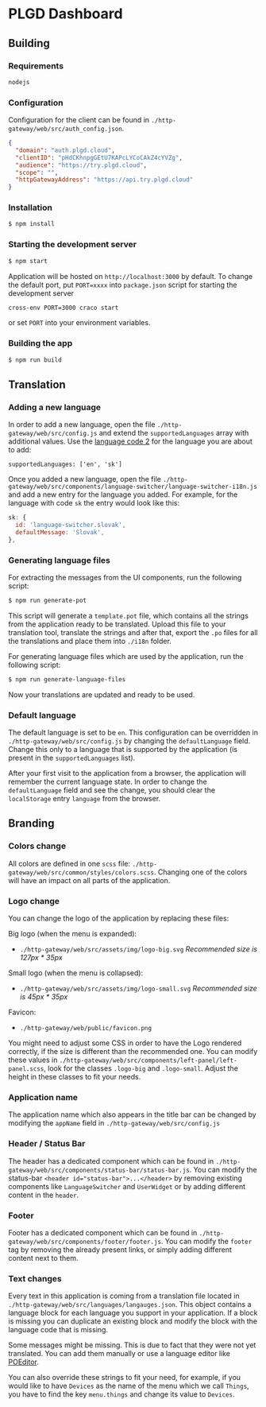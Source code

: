 # PLGD Dashboard

## Building

### Requirements

```bash
nodejs
```

### Configuration

Configuration for the client can be found in `./http-gateway/web/src/auth_config.json`.

```json
{
  "domain": "auth.plgd.cloud",
  "clientID": "pHdCKhnpgGEtU7KAPcLYCoCAkZ4cYVZg",
  "audience": "https://try.plgd.cloud",
  "scope": "",
  "httpGatewayAddress": "https://api.try.plgd.cloud"
}
```

### Installation

```bash
$ npm install
```

### Starting the development server

```bash
$ npm start
```

Application will be hosted on `http://localhost:3000` by default. To change the default port, put `PORT=xxxx` into `package.json` script for starting the development server

```bash
cross-env PORT=3000 craco start
```

or set `PORT` into your environment variables.

### Building the app

```bash
$ npm run build
```

## Translation

### Adding a new language

In order to add a new language, open the file `./http-gateway/web/src/config.js` and extend the `supportedLanguages` array with additional values. Use the [language code 2](https://www.science.co.il/language/Codes.php) for the language you are about to add:

`supportedLanguages: ['en', 'sk']`

Once you added a new language, open the file `./http-gateway/web/src/components/language-switcher/language-switcher-i18n.js` and add a new entry for the language you added. For example, for the language with code `sk` the entry would look like this:

```javascript
sk: {
  id: 'language-switcher.slovak',
  defaultMessage: 'Slovak',
},
```

### Generating language files

For extracting the messages from the UI components, run the following script:

```bash
$ npm run generate-pot
```

This script will generate a `template.pot` file, which contains all the strings from the application ready to be translated. Upload this file to your translation tool, translate the strings and after that, export the `.po` files for all the translations and place them into `./i18n` folder.

For generating language files which are used by the application, run the following script:

```bash
$ npm run generate-language-files
```

Now your translations are updated and ready to be used.

### Default language

The default language is set to be `en`. This configuration can be overridden in `./http-gateway/web/src/config.js` by changing the `defaultLanguage` field. Change this only to a language that is supported by the application (is present in the `supportedLanguages` list).

After your first visit to the application from a browser, the application will remember the current language state. In order to change the `defaultLanguage` field and see the change, you should clear the `localStorage` entry `language` from the browser.

## Branding

### Colors change

All colors are defined in one `scss` file: `./http-gateway/web/src/common/styles/colors.scss`. Changing one of the colors will have an impact on all parts of the application.

### Logo change

You can change the logo of the application by replacing these files:

Big logo (when the menu is expanded):

- `./http-gateway/web/src/assets/img/logo-big.svg`
  _Recommended size is 127px \* 35px_

Small logo (when the menu is collapsed):

- `./http-gateway/web/src/assets/img/logo-small.svg`
  _Recommended size is 45px \* 35px_

Favicon:

- `./http-gateway/web/public/favicon.png`

You might need to adjust some CSS in order to have the Logo rendered correctly, if the size is different than the recommended one. You can modify these values in `./http-gateway/web/src/components/left-panel/left-panel.scss`, look for the classes `.logo-big` and `.logo-small`. Adjust the height in these classes to fit your needs.

### Application name

The application name which also appears in the title bar can be changed by modifying the `appName` field in `./http-gateway/web/src/config.js`

### Header / Status Bar

The header has a dedicated component which can be found in `./http-gateway/web/src/components/status-bar/status-bar.js`. You can modify the status-bar `<header id="status-bar">...</header>` by removing existing components like `LanguageSwitcher` and `UserWidget` or by adding different content in the `header`.

### Footer

Footer has a dedicated component which can be found in `./http-gateway/web/src/components/footer/footer.js`. You can modify the `footer` tag by removing the already present links, or simply adding different content next to them.

### Text changes

Every text in this application is coming from a translation file located in `./http-gateway/web/src/languages/langauges.json`. This object contains a language block for each language you support in your application. If a block is missing you can duplicate an existing block and modify the block with the language code that is missing.

Some messages might be missing. This is due to fact that they were not yet translated. You can add them manually or use a language editor like [POEditor](https://poeditor.com/).

You can also override these strings to fit your need, for example, if you would like to have `Devices` as the name of the menu which we call `Things`, you have to find the key `menu.things` and change its value to `Devices`.

